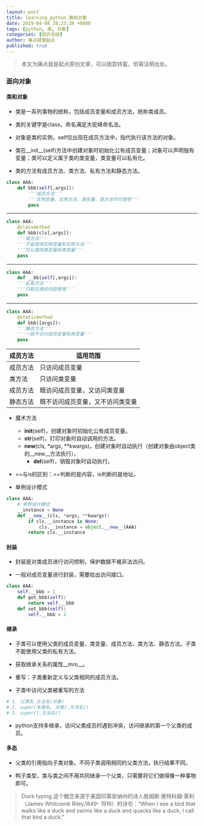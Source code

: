 ```yaml
---
layout: post
title: learning_python_面向对象
date: 2019-04-08 20:23:38 +0800
tags: [python, 类, 对象]
categories: [知识总结]
author: 痛点就是起点
published: true
---
```


> 本文为痛点就是起点原创文章，可以随意转载，但需注明出处。

### 面向对象
#### 类和对象
* 类是一系列事物的统称，包括成员变量和成员方法，统称类成员。

* 类的关键字是class，命名满足大驼峰命名法。

* 对象是类的实例，self仅出现在成员方法中，指代执行该方法的对象。

* 类在__init__(self)方法中创建对象时初始化公有成员变量；对象可以声明独有变量；类可以定义属于类的类变量，类变量可以私有化。

* 类的方法有成员方法、类方法、私有方法和静态方法。

```python
class AAA:
	def bbb(self[,args]):
		'''成员方法'''
		'''实例变量，实例方法，类变量，类方法均可使用'''
		pass
```
___
```python
class AAA:
	@classmethod
	def bbb(cls[,args]):
	'''类方法'''
	'''不能使用实例变量和实例方法'''
	'''可以使用类变量和类变量'''
	pass
```
___
```python
class AAA:
	def __bb(self[,args]):
	'''私有方法'''
	'''只能在类的内部使用'''
	pass
```
___
```python
class AAA:
	@staticmethod
	def bbb([args]):
	'''静态方法'''
	'''一般不访问成员变量和类变量'''
	pass
```

| 成员方法 | 适用范围 |
| ------ | ------ |
| 成员方法 | 只访问成员变量 |
| 类方法 | 只访问类变量 |
| 成员方法 | 既访问成员变量，又访问类变量 |
| 静态方法 | 既不访问成员变量，又不访问类变量 |

* 魔术方法
    * __init__(self)，创建对象时初始化公有成员变量。
    * __str__(self)，打印对象时自动调用的方法。
  * __new__(cls, *args, **kwargs)，创建对象时自动执行（创建对象由object类的__new__方法执行）。
    * __del__(self)，销毁对象时自动执行。

* ==与is的区别：==判断的是内容，is判断的是地址。

* 单例设计模式

```python
class AAA:
    # 单例设计模式
    __instance = None
    def __new__(cls, *args, **kwargs):
        if cls.__instance is None:
            cls.__instance = object.__new__(AAA)
        return cls.__instance
```

#### 封装
* 封装是对类成员进行访问控制，保护数据不被非法访问。

* 一般对成员变量进行封装，需要给出访问接口。

```python
class AAA:
	self.__bbb = 1
	def get_bbb(self):
		return self.__bbb
	def set_bbb(self):
		self.__bbb = 2
```

#### 继承
* 子类可以使用父类的成员变量、类变量、成员方法、类方法、静态方法。子类不能使用父类的私有方法。

* 获取继承关系的属性__mro__。

* 重写：子类重新定义与父类相同的成员方法。

* 子类中访问父类被重写的方法

```python
# 1. 父类名.方法名(对象)
# 2. super(本类名, 对象).方法名()
# 3. super().方法名()
```

* python支持多继承，访问父类成员时遇到冲突，访问继承的第一个父类的成员。

#### 多态
* 父类的引用指向子类对象。不同子类调用相同的父类方法，执行结果不同。

* 鸭子类型，类与类之间不用共同继承一个父类，只需要将它们做得像一种事物即可。

> Duck typing 这个概念来源于美国印第安纳州的诗人詹姆斯·惠特科姆·莱利（James Whitcomb Riley,1849- 1916）的诗句：”When I see a bird that walks like a duck and swims like a duck and quacks like a duck, I call that bird a duck.” 
